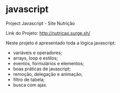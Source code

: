 # javascript

Project Javascript - Site Nutrição

Link do Projeto: http://nutricao.surge.sh/

Neste projeto é apresentado toda a lógica javascript:

* variáveis e operadores;
* arrays, loop e estilos;
* eventos, formulários e elementos;
* boas práticas de javascript;
* remoção, delegação e animação;
* filtro de tabela;
* busca com ajax.
